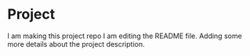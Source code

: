 # Project
I am making this project repo
I am editing the README file. Adding some more details about the project description.
